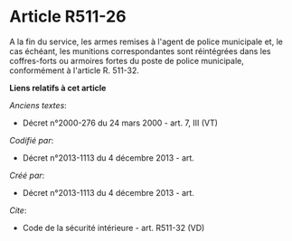 # Article R511-26

A la fin du service, les armes remises à l'agent de police municipale et, le cas échéant, les munitions correspondantes sont
réintégrées dans les coffres-forts ou armoires fortes du poste de police municipale, conformément à l'article R. 511-32.

**Liens relatifs à cet article**

_Anciens textes_:

  - Décret n°2000-276 du 24 mars 2000 - art. 7, III (VT)

_Codifié par_:

  - Décret n°2013-1113 du 4 décembre 2013 - art.

_Créé par_:

  - Décret n°2013-1113 du 4 décembre 2013 - art.

_Cite_:

  - Code de la sécurité intérieure - art. R511-32 (VD)
